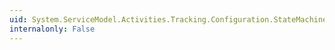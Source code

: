 ```yaml
---
uid: System.ServiceModel.Activities.Tracking.Configuration.StateMachineStateQueryElement.#ctor
internalonly: False
---
```

